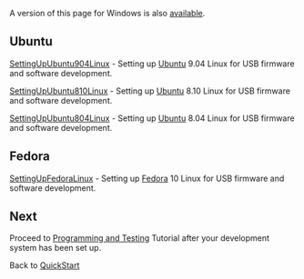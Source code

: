 A version of this page for Windows is also [available](WindowsQuickStart.md).

## Ubuntu ##

[SettingUpUbuntu904Linux](SettingUpUbuntu904Linux.md) - Setting up [Ubuntu](http://www.ubuntu.com/) 9.04 Linux for USB firmware and software development.

[SettingUpUbuntu810Linux](SettingUpUbuntu810Linux.md) - Setting up [Ubuntu](http://www.ubuntu.com/) 8.10 Linux for USB firmware and software development.

[SettingUpUbuntu804Linux](SettingUpUbuntu804Linux.md) - Setting up [Ubuntu](http://www.ubuntu.com/) 8.04 Linux for USB firmware and software development.

## Fedora ##

[SettingUpFedoraLinux](SettingUpFedoraLinux.md) - Setting up [Fedora](http://fedoraproject.org/) 10 Linux for USB firmware and software development.



## Next ##

Proceed to [Programming and Testing](ProgramAndTestLinux.md) Tutorial after your development system has been set up.

Back to [QuickStart](QuickStart.md)